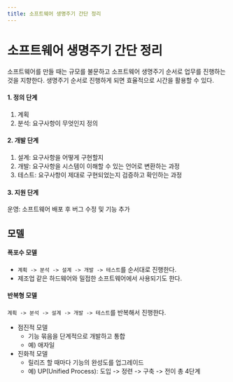 ```yaml
---
title: 소프트웨어 생명주기 간단 정리
---
```


# 소프트웨어 생명주기 간단 정리
소프트웨어를 만들 때는 규모를 불문하고 소프트웨어 생명주기 순서로 업무를 진행하는 것을 지향한다.
생명주기 순서로 진행하게 되면 효율적으로 시간을 활용할 수 있다.

#### 1. 정의 단계
1. 계획
2. 분석: 요구사항이 무엇인지 정의

#### 2. 개발 단계
1. 설계: 요구사항을 어떻게 구현할지
2. 개발: 요구사항을 시스템이 이해할 수 있는 언어로 변환하는 과정
3. 테스트: 요구사항이 제대로 구현되었는지 검증하고 확인하는 과정

#### 3. 지원 단계
운영: 소프트웨어 배포 후 버그 수정 및 기능 추가

## 모델
#### 폭포수 모델
- `계획 -> 분석 -> 설계 -> 개발 -> 테스트`를 순서대로 진행한다.
- 제조업 같은 하드웨어와 밀접한 소프트웨어에서 사용되기도 한다.

#### 반복형 모델
`계획 -> 분석 -> 설계 -> 개발 -> 테스트`를 반복해서 진행한다.

- 점진적 모델
  - 기능 묶음을 단계적으로 개발하고 통합
  - 예) 애자일
- 진화적 모델
  - 릴리즈 할 때마다 기능의 완성도를 업그레이드
  - 예) UP(Unified Process): 도입 -> 정련 -> 구축 -> 전이 총 4단계